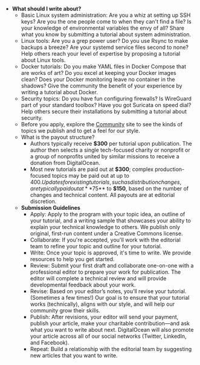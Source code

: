 - **What should I write about?**
    - Basic Linux system administration: Are you a whiz at setting up SSH keys? Are you the one people come to when they can't find a file? Is your knowledge of environmental variables the envy of all? Share what you know by submitting a tutorial about system administration.
    - Linux tools: Are you a grep power user? Do you use Rsync to make backups a breeze? Are your systemd service files second to none? Help others reach your level of expertise by proposing a tutorial about Linux tools.
    - Docker tutorials: Do you make YAML files in Docker Compose that are works of art? Do you excel at keeping your Docker images clean? Does your Docker monitoring leave no container in the shadows? Give the community the benefit of your experience by writing a tutorial about Docker.
    - Security topics: Do you have fun configuring firewalls? Is WireGuard part of your standard toolbox? Have you got Suricata on speed dial? Help others secure their installations by submitting a tutorial about security.
    - Before you apply, explore the [Community](https://www.digitalocean.com/community) site to see the kinds of topics we publish and to get a feel for our style. 
  - What is the payout structure?
    - Authors typically receive **$300** per tutorial upon publication. The author then selects a single tech-focused charity or nonprofit or a group of nonprofits united by similar missions to receive a donation from DigitalOcean.
    - Most new tutorials are paid out at **$300**; complex production-focused topics may be paid out at up to $400. Updates for existing tutorials, such as distribution changes, are typically paid out at **$75** to **$150**, based on the number of changes and technical content. All payouts are at editorial discretion. 
  - **Submission Guidelines**
    - Apply: Apply to the program with your topic idea, an outline of your tutorial, and a writing sample that showcases your ability to explain your technical knowledge to others. We publish only original, first-run content under a Creative Commons license.
    - Collaborate: If you're accepted, you'll work with the editorial team to refine your topic and outline for your tutorial.
    - Write: Once your topic is approved, it's time to write. We provide resources to help you get started.
    - Review: Submit your first draft and collaborate one-on-one with a professional editor to prepare your work for publication. The editor will complete a technical review and will provide developmental feedback about your work.
    - Revise: Based on your editor’s notes, you’ll revise your tutorial. (Sometimes a few times!) Our goal is to ensure that your tutorial works (technically), aligns with our style, and will help our community grow their skills.
    - Publish: After revisions, your editor will send your payment, publish your article, make your charitable contribution—and ask what you want to write about next. DigitalOcean will also promote your article across all of our social networks (Twitter, LinkedIn, and Facebook).
    - Repeat: Build a relationship with the editorial team by suggesting new articles that you want to write.
